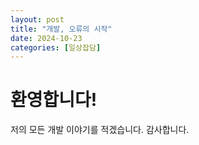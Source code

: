```yaml
---
layout: post
title: "개발, 오류의 시작"
date: 2024-10-23
categories: [일상잡담]
---
```


# 환영합니다!

저의 모든 개발 이야기를 적겠습니다. 감사합니다.
